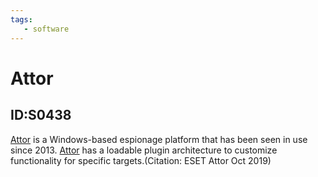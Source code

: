 ```yaml
---
tags:
   - software
---
```

# Attor
## ID:S0438
[Attor](software/S0438) is a Windows-based espionage platform that has been seen in use since 2013. [Attor](software/S0438) has a loadable plugin architecture to customize functionality for specific targets.(Citation: ESET Attor Oct 2019)

